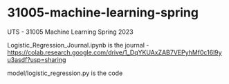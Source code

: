 # 31005-machine-learning-spring
UTS - 31005 Machine Learning Spring 2023

Logistic_Regression_Journal.ipynb is the journal - <https://colab.research.google.com/drive/1_DqYKUAxZAB7VEPyhMf0c16l9yu3asdf?usp=sharing>

model/logistic_regression.py is the code
